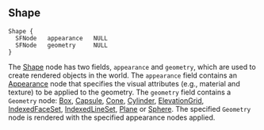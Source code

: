 ## Shape

```
Shape {
  SFNode   appearance   NULL
  SFNode   geometry     NULL
}
```

The [Shape](shape.md#shape) node has two fields, `appearance` and `geometry`,
which are used to create rendered objects in the world. The `appearance` field
contains an [Appearance](appearance.md#appearance) node that specifies the
visual attributes (e.g., material and texture) to be applied to the geometry.
The `geometry` field contains a `Geometry` node: [Box](box.md#box),
[Capsule](capsule.md#capsule), [Cone](cone.md#cone),
[Cylinder](cylinder.md#cylinder),
[ElevationGrid](elevationgrid.md#elevationgrid),
[IndexedFaceSet](indexedfaceset.md#indexedfaceset),
[IndexedLineSet](indexedlineset.md#indexedlineset), [Plane](plane.md#plane) or
[Sphere](sphere.md#sphere). The specified `Geometry` node is rendered with the
specified appearance nodes applied.

